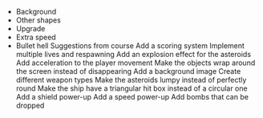 * Background
* Other shapes
* Upgrade
* Extra speed
* Bullet hell
Suggestions from course
Add a scoring system
Implement multiple lives and respawning
Add an explosion effect for the asteroids
Add acceleration to the player movement
Make the objects wrap around the screen instead of disappearing
Add a background image
Create different weapon types
Make the asteroids lumpy instead of perfectly round
Make the ship have a triangular hit box instead of a circular one
Add a shield power-up
Add a speed power-up
Add bombs that can be dropped